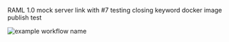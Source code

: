 RAML 1.0 mock server
link with #7
testing closing keyword
docker image publish test

![example workflow name](https://github.com/deepak-gc/raml-mock-service/workflows/Publish%20Docker%20Image%20CI/badge.svg)
